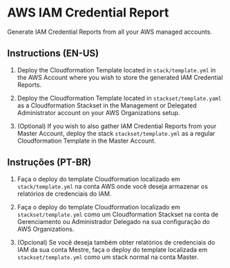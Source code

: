 # AWS IAM Credential Report

Generate IAM Credential Reports from all your AWS managed accounts.

## Instructions (EN-US)

1. Deploy the Cloudformation Template located in `stack/template.yml` in the AWS Account where you wish to store the generated IAM Credential Reports.

2. Deploy the Cloudformation Template located in `stackset/template.yaml` as a Cloudformation Stackset in the Management or Delegated Administrator account on your AWS Organizations setup.

3. (Optional) If you wish to also gather IAM Credential Reports from your Master Account, deploy the stack `stackset/template.yml` as a regular Cloudformation Template in the Master Account.

## Instruções (PT-BR)

1. Faça o deploy do template Cloudformation localizado em `stack/template.yml` na conta AWS onde você deseja armazenar os relatórios de credenciais do IAM.

2. Faça o deploy do template Cloudformation localizado em `stackset/template.yml` como um Cloudformation Stackset na conta de Gerenciamento ou Administrador Delegado na sua configuração do AWS Organizations.

3. (Opcional) Se você deseja também obter relatórios de credenciais do IAM da sua conta Mestre, faça o deploy do template localizada em `stackset/template.yml` como um stack normal na conta Master.